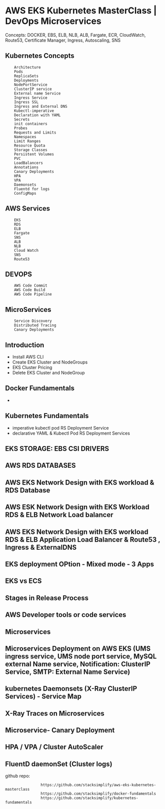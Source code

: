 # AWS EKS Kubernetes MasterClass | DevOps Microservices
Concepts: 
    DOCKER, EBS, ELB, NLB, ALB, Fargate, ECR, CloudWatch, Route53, Certificate Manager, Ingress, Autoscaling, SNS
## Kubernetes Concepts
```
    Architecture
    Pods
    ReplicaSets
    Deployments
    NodePortService
    ClusterIP service
    External name Service
    Ingress Service
    Ingress SSL
    Ingress and External DNS
    Kubectl-imperative
    Declaration with YAML
    Secrets
    init containers
    Probes
    Requests and Limits
    Namespaces
    Limit Ranges
    Resource Quota
    Storage Classes
    Persistent Volumes
    PVC
    LoadBalancers
    Annotations
    Canary Deployments
    HPA
    VPA
    Daemonsets
    Fluentd for logs
    ConfigMaps
```
## AWS Services
```
    EKS
    RDS
    ELB
    Fargate
    SNS
    ALB
    NLB
    Cloud Watch
    SNS
    Route53
```
## DEVOPS
```
    AWS Code Commit
    AWS Code Build
    AWS Code Pipeline
```
## MicroServices
```
    Service Discovery
    Distributed Tracing
    Canary Deployments
```
##  Introduction
-   Install AWS CLI
-   Create EKS Cluster and NodeGroups
-   EKS Cluster Pricing
-   Delete EKS Cluster and NodeGroup
##  Docker Fundamentals
-   

## Kubernetes Fundamentals
-   imperative 
        kubectl 
        pod
        RS
        Deployment
        Service
-   declarative
        YAML & Kubectl
        Pod
        RS
        Deployment
        Services
## EKS STORAGE: EBS CSI DRIVERS

##  AWS RDS DATABASES

##  AWS EKS Network Design with EKS workload & RDS Database

##  AWS ESK Network Design with EKS Workload RDS & ELB Network Load balancer

##  AWS EKS Network Design with EKS workload RDS & ELB Application Load Balancer & Route53 , Ingress & ExternalDNS

##  EKS deployment OPtion - Mixed mode - 3 Apps

##  EKS vs ECS

##  Stages in Release Process

##  AWS Developer tools or code services

##  Microservices

##  Microservices Deployment on AWS EKS (UMS ingress service, UMS node port service, MySQL external Name service, Notification: ClusterIP Service, SMTP: External Name Service)

##  kubernetes Daemonsets (X-Ray ClusterIP Services) - Service Map

##  X-Ray Traces on Microservices

##  Microservice- Canary Deployment

##  HPA / VPA / Cluster AutoScaler

##  FluentD daemonSet (Cluster logs)

github repo: 
```
                https://github.com/stacksimplify/aws-eks-kubernetes-masterclass
                https://github.com/stacksimplify/docker-fundamentals
                https://github.com/stacksimplify/kubernetes-fundamentals
````
 
